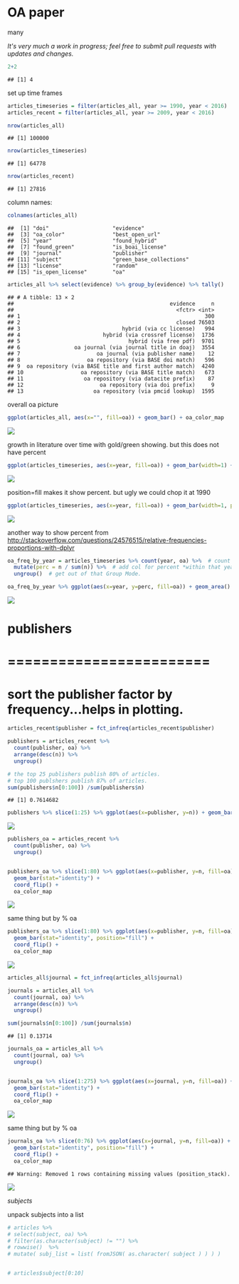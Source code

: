 OA paper
================
many

*It's very much a work in progress; feel free to submit pull requests with updates and changes.*

``` r
2+2
```

    ## [1] 4

set up time frames

``` r
articles_timeseries = filter(articles_all, year >= 1990, year < 2016)  # just use last 50yrs
articles_recent = filter(articles_all, year >= 2009, year < 2016)

nrow(articles_all)
```

    ## [1] 100000

``` r
nrow(articles_timeseries)
```

    ## [1] 64778

``` r
nrow(articles_recent)
```

    ## [1] 27816

column names:

``` r
colnames(articles_all)
```

    ##  [1] "doi"                    "evidence"              
    ##  [3] "oa_color"               "best_open_url"         
    ##  [5] "year"                   "found_hybrid"          
    ##  [7] "found_green"            "is_boai_license"       
    ##  [9] "journal"                "publisher"             
    ## [11] "subject"                "green_base_collections"
    ## [13] "license"                "random"                
    ## [15] "is_open_license"        "oa"

``` r
articles_all %>% select(evidence) %>% group_by(evidence) %>% tally()
```

    ## # A tibble: 13 × 2
    ##                                                 evidence     n
    ##                                                   <fctr> <int>
    ## 1                                                          300
    ## 2                                                 closed 76503
    ## 3                                hybrid (via cc license)   994
    ## 4                          hybrid (via crossref license)  1736
    ## 5                                  hybrid (via free pdf)  9701
    ## 6                 oa journal (via journal title in doaj)  3554
    ## 7                        oa journal (via publisher name)    12
    ## 8                     oa repository (via BASE doi match)   596
    ## 9  oa repository (via BASE title and first author match)  4240
    ## 10                  oa repository (via BASE title match)   673
    ## 11                   oa repository (via datacite prefix)    87
    ## 12                        oa repository (via doi prefix)     9
    ## 13                      oa repository (via pmcid lookup)  1595

overall oa picture

``` r
ggplot(articles_all, aes(x="", fill=oa)) + geom_bar() + oa_color_map
```

![](oa_analysis_files/figure-markdown_github/unnamed-chunk-5-1.png)

growth in literature over time with gold/green showing. but this does not have percent

``` r
ggplot(articles_timeseries, aes(x=year, fill=oa)) + geom_bar(width=1) + oa_color_map
```

![](oa_analysis_files/figure-markdown_github/unnamed-chunk-6-1.png)

position=fill makes it show percent. but ugly we could chop it at 1990

``` r
ggplot(articles_timeseries, aes(x=year, fill=oa)) + geom_bar(width=1, position="fill") + oa_color_map
```

![](oa_analysis_files/figure-markdown_github/unnamed-chunk-7-1.png)

another way to show percent from <http://stackoverflow.com/questions/24576515/relative-frequencies-proportions-with-dplyr>

``` r
oa_freq_by_year = articles_timeseries %>% count(year, oa) %>%  # count articles in each year and color
  mutate(perc = n / sum(n)) %>%  # add col for percent *within that year* cos we are still in Group Mode
  ungroup()  # get out of that Group Mode.

oa_freq_by_year %>% ggplot(aes(x=year, y=perc, fill=oa)) + geom_area() + oa_color_map
```

![](oa_analysis_files/figure-markdown_github/unnamed-chunk-8-1.png)

publishers
==========

========================
========================

sort the publisher factor by frequency...helps in plotting.
===========================================================

``` r
articles_recent$publisher = fct_infreq(articles_recent$publisher)

publishers = articles_recent %>% 
  count(publisher, oa) %>%
  arrange(desc(n)) %>%
  ungroup()

# the top 25 publishers publish 80% of articles.
# top 100 publshers publish 87% of articles.
sum(publishers$n[0:100]) /sum(publishers$n)
```

    ## [1] 0.7614682

``` r
publishers %>% slice(1:25) %>% ggplot(aes(x=publisher, y=n)) + geom_bar(stat="identity") + coord_flip()
```

![](oa_analysis_files/figure-markdown_github/unnamed-chunk-10-1.png)

``` r
publishers_oa = articles_recent %>% 
  count(publisher, oa) %>%
  ungroup()


publishers_oa %>% slice(1:80) %>% ggplot(aes(x=publisher, y=n, fill=oa)) + 
  geom_bar(stat="identity") + 
  coord_flip() +
  oa_color_map
```

![](oa_analysis_files/figure-markdown_github/unnamed-chunk-11-1.png)

same thing but by % oa

``` r
publishers_oa %>% slice(1:80) %>% ggplot(aes(x=publisher, y=n, fill=oa)) + 
  geom_bar(stat="identity", position="fill") + 
  coord_flip() +
  oa_color_map
```

![](oa_analysis_files/figure-markdown_github/unnamed-chunk-12-1.png)

``` r
articles_all$journal = fct_infreq(articles_all$journal)

journals = articles_all %>% 
  count(journal, oa) %>%
  arrange(desc(n)) %>%
  ungroup()

sum(journals$n[0:100]) /sum(journals$n)
```

    ## [1] 0.13714

``` r
journals_oa = articles_all %>% 
  count(journal, oa) %>%
  ungroup()


journals_oa %>% slice(1:275) %>% ggplot(aes(x=journal, y=n, fill=oa)) + 
  geom_bar(stat="identity") + 
  coord_flip() +
  oa_color_map
```

![](oa_analysis_files/figure-markdown_github/unnamed-chunk-13-1.png)

same thing but by % oa

``` r
journals_oa %>% slice(0:76) %>% ggplot(aes(x=journal, y=n, fill=oa)) + 
  geom_bar(stat="identity", position="fill") + 
  coord_flip() +
  oa_color_map
```

    ## Warning: Removed 1 rows containing missing values (position_stack).

![](oa_analysis_files/figure-markdown_github/unnamed-chunk-14-1.png)

*subjects*

unpack subjects into a list

``` r
# articles %>% 
# select(subject, oa) %>%
# filter(as.character(subject) != "") %>%
# rowwise()  %>%
# mutate( subj_list = list( fromJSON( as.character( subject ) ) ) )


# articles$subject[0:10]
```
